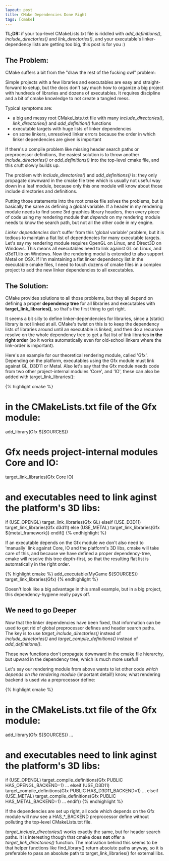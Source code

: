 ```yaml
---
layout: post
title: CMake Dependencies Done Right
tags: [cmake]
---
```


**TL;DR:** if your top-level CMakeLists.txt file is riddled with *add\_definitions()*,
*include\_directories()* and *link\_directories()*, and your
executable's linker-dependency lists are getting too big, this post is for you :)

## The Problem:

CMake suffers a bit from the "draw the rest of the fucking owl" problem: 

Simple projects with a few libraries and executables are easy and
straight-forward to setup, but the docs don't say much how to organize a big project
with hundreds of libraries and dozens of executables. It requires discipline
and a bit of cmake knowledge to not create a tangled mess.

Typical symptoms are:

- a big and messy root CMakeLists.txt file with many *include\_directories()*,
*link\_directories()* and *add\_definition()* functions
- executable targets with huge lists of linker dependencies
- on some linkers, unresolved linker errors because the order in which
linker dependencies are given is important

If there's a compile problem like missing header search paths or
preprocessor definitions, the easiest solution is to throw another 
*include\_directories()* or *add_definitions()* into the top-level cmake file,
and this cruft slowly builds up.

The problem with *include\_directories()* and *add\_definitions()* is: they only
propagate downward in the cmake file tree which is usually not useful way down in
a leaf module, because only this one module will know about those include
directories and definitions.

Putting those statements into the root cmake file solves the problems, but is 
basically the same as defining a global variable. If a header in my rendering
module needs to find some 3rd graphics library headers, then every piece of
code using my rendering module that *depends* on my rendering module
needs to know the search path, but not all the other code in my engine.

*Linker dependencies* don't suffer from this 'global variable' problem, but it
is tedious to maintain a flat list of dependencies for many executable targets.
Let's say my rendering module requires OpenGL on Linux, and Direct3D on
Windows. This means all executables need to link against GL on Linux, and
d3d11.lib on Windows. Now the rendering modul is extended to also support Metal
on OSX. If I'm maintaining a flat linker dependency list in the executable
cmake files, I need to touch dozens of cmake files in a complex project to add
the new linker dependencies to all executables.

## The Solution:

CMake provides solutions to all those problems, but they
all depend on defining a proper **dependency tree** for all libraries and
executables with **target\_link\_libraries()**, so that's the first thing 
to get right.

It seems a bit silly to define linker-dependencies for libraries, since
a (static) library is not linked at all. CMake's twist on this is to keep 
the dependency lists of libraries around until an executable is linked, 
and then do a recursive resolve on the whole dependency tree
to get a flat list of link libraries **in the right order** (so it works 
automatically even for old-school linkers where the link-order is important).

Here's an example for our theoretical rendering module, called 'Gfx'. Depending
on the platform, executables using the Gfx module must link against GL, D3D11
or Metal. Also let's say that the Gfx module needs code from two other 
project-internal modules 'Core', and 'IO', these can also be added with
target\_link\_libraries():

{% highlight cmake %}
# in the CMakeLists.txt file of the Gfx module:
add_library(Gfx ${SOURCES})

# Gfx needs project-internal modules Core and IO:
target_link_libraries(Gfx Core IO)

# and executables need to link aginst the platform's 3D libs:
if (USE_OPENGL)
    target_link_libraries(Gfx GL)
elseif (USE_D3D11)
    target_link_libraries(Gfx d3d11)
else (USE_METAL)
    target_link_libraries(Gfx ${metal_framework})
endif()
{% endhighlight %}

If an executable depends on the Gfx module we don't also need to 'manually'
link against Core, IO and the platform's 3D libs, cmake will take care of this,
and because we have defined a proper dependency-tree, cmake will resolve this
tree depth-first, so that the resulting flat list is automatically in the right
order.

{% highlight cmake %}
add_executable(MyGame ${SOURCES})
target_link_libraries(Gfx)
{% endhighlight %}

Doesn't look like a big advantage in this small example, but in a big project,
this dependency-hygiene really pays off.

## We need to go Deeper

Now that the linker dependencies have been fixed, that information can be used
to get rid of global preprocessor defines and header search paths. The key is to
use *target_include_directories()* instead of *include_directories()* and
*target_compile_definitions()* instead of *add_definitions()*.

Those new functions don't propagate downward in the cmake file hierarchy, but
upward in the dependency tree, which is much more useful!

Let's say our rendering module from above wants to let other code *which 
depends on the rendering module* (important detail!) know, what
rendering backend is used via a preprocessor define:

{% highlight cmake %}
# in the CMakeLists.txt file of the Gfx module:
add_library(Gfx ${SOURCES})
...
# and executables need to link aginst the platform's 3D libs:
if (USE_OPENGL)
    target_compile_definitions(Gfx PUBLIC HAS_OPENGL_BACKEND=1)
    ...
elseif (USE_D3D11)
    target_compile_definitions(Gfx PUBLIC HAS_D3D11_BACKEND=1)
    ...
elseif (USE_METAL)
    target_compile_definitions(Gfx PUBLIC HAS_METAL_BACKEND=1)
    ...
endif()
{% endhighlight %}

If the dependencies are set up right, all code which depends on the
Gfx module will now see a HAS\_\*\_BACKEND preprocessor define without
polluting the top-level CMakeLists.txt file.

*target\_include\_directories()* works exactly the same, but for header
search paths. It is interesting though that cmake does **not** offer
a *target\_link\_directories()* function. The motivation behind this seems
to be that helper functions like find\_library() return absolute paths
anyway, so it is preferable to pass an absolute path to
target\_link\_libraries() for external libs.

